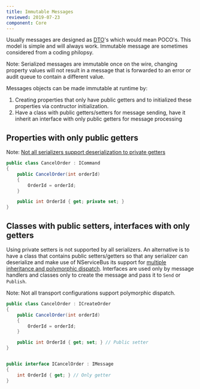 ```yaml
---
title: Immutable Messages
reviewed: 2019-07-23
component: Core
---
```


Usually messages are designed as [DTO](https://en.wikipedia.org/wiki/Data_transfer_object)'s which would mean POCO's. This model is simple and will always work. Immutable message are sometimes considered from a coding philopsy.

Note: Serialized messages are immutable once on the wire, changing property values will not result in a message that is forwarded to an error or audit queue to contain a different value. 

Messages objects can be made immutable at runtime by:

1. Creating properties that only have public getters and to initialized these properties via contructor initialization.
2. Have a class with public getters/setters for message sending, have it inherit an interface with only public getters for message processing


## Properties with only public getters

Note: [Not all serializers support deserialization to private getters](/nservicebus/serialization/index.md)

```c#
public class CancelOrder : ICommand
{
    public CancelOrder(int orderId)
    {
        OrderId = orderId;
    }

    public int OrderId { get; private set; }
}
```

## Classes with public setters, interfaces with only getters

Using private setters is not supported by all serializers. An alternative is to have a class that contains public setters/getters so that any serializer can deserialize and make use of NServiceBus its support for [multiple inheritance and polymorphic dispatch](messages-as-interfaces.md). Interfaces are used only by message handlers and classes only to create the message and pass it to `Send` or `Publish`.

Note: Not all transport configurations support polymorphic dispatch.

```c#
public class CancelOrder : ICreateOrder
{
    public CancelOrder(int orderId)
    {
        OrderId = orderId;
    }

    public int OrderId { get; set; } // Public setter
}


public interface ICancelOrder : IMessage
{
    int OrderId { get; } // Only getter
}
```
